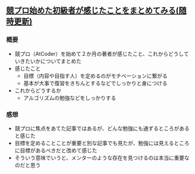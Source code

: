 ## [競プロ始めた初級者が感じたことをまとめてみる(随時更新)](https://qiita.com/DaikiSuyama/items/e22830dcff53bf5dbc67)
### 概要
- 競プロ（AtCoder）を始めて２か月の著者が感じたこと、これからどうしていきたいかについてまとめた
- 感じたこと
  - 目標（内容や目指す人）を定めるのがモチベーションに繋がる
  - 基本が大事で復習をきちんとするなどでしっかりと身につける
- これからどうするか
  - アルゴリズムの勉強などをしっかりする

### 感想
- 競プロに焦点をあてた記事ではあるが、どんな勉強にも通ずるところがあると感じた
- 目標を定めることことが重要と別な記事でも見たが、勉強には見えるところに目標があるべきだと改めて感じた
- そういう意味でいうと、メンターのような存在を見つけるのは本当に重要なのだと思う
